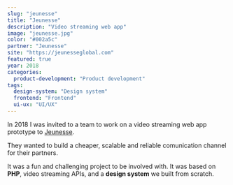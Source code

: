 ```yaml
---
slug: "jeunesse"
title: "Jeunesse"
description: "Video streaming web app"
image: "jeunesse.jpg"
color: "#002a5c"
partner: "Jeunesse"
site: "https://jeunesseglobal.com"
featured: true
year: 2018
categories:
  product-development: "Product development"
tags:
  design-system: "Design system"
  frontend: "Frontend"
  ui-ux: "UI/UX"
---
```

In 2018 I was invited to a team to work on a video streaming web app prototype to [Jeunesse](https://jeunesseglobal.com).

They wanted to build a cheaper, scalable and reliable comunication channel for their partners.

It was a fun and challenging project to be involved with. It was based on **PHP**, video streaming APIs, and a **design system** we built from scratch.

<v-image
  size="desktop"
  image="/projects/jeunesse/jeunesse-1.jpg" />

<v-image
  size="desktop"
  image="/projects/jeunesse/jeunesse-2.jpg" />
